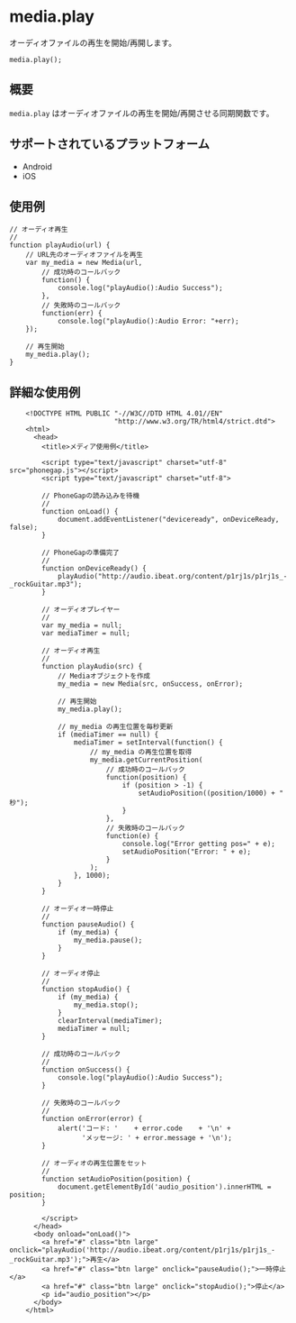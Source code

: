 media.play
==========
オーディオファイルの再生を開始/再開します。


    media.play();


概要
-----------
 `media.play` はオーディオファイルの再生を開始/再開させる同期関数です。


サポートされているプラットフォーム
-------------------

- Android
- iOS
    
使用例
-------------

    // オーディオ再生
    //
    function playAudio(url) {
        // URL先のオーディオファイルを再生
        var my_media = new Media(url,
            // 成功時のコールバック
            function() {
                console.log("playAudio():Audio Success");
            },
            // 失敗時のコールバック
            function(err) {
                console.log("playAudio():Audio Error: "+err);
        });

        // 再生開始
        my_media.play();
    }


詳細な使用例
------------

        <!DOCTYPE HTML PUBLIC "-//W3C//DTD HTML 4.01//EN"
                              "http://www.w3.org/TR/html4/strict.dtd">
        <html>
          <head>
            <title>メディア使用例</title>
        
            <script type="text/javascript" charset="utf-8" src="phonegap.js"></script>
            <script type="text/javascript" charset="utf-8">
        
            // PhoneGapの読み込みを待機
            //
            function onLoad() {
                document.addEventListener("deviceready", onDeviceReady, false);
            }
        
            // PhoneGapの準備完了
            //
            function onDeviceReady() {
                playAudio("http://audio.ibeat.org/content/p1rj1s/p1rj1s_-_rockGuitar.mp3");
            }
        
            // オーディオプレイヤー
            //
            var my_media = null;
            var mediaTimer = null;
        
            // オーディオ再生
            //
            function playAudio(src) {
                // Mediaオブジェクトを作成
                my_media = new Media(src, onSuccess, onError);
        
                // 再生開始
                my_media.play();
        
                // my_media の再生位置を毎秒更新
                if (mediaTimer == null) {
                    mediaTimer = setInterval(function() {
                        // my_media の再生位置を取得
                        my_media.getCurrentPosition(
                            // 成功時のコールバック
                            function(position) {
                                if (position > -1) {
                                    setAudioPosition((position/1000) + " 秒");
                                }
                            },
                            // 失敗時のコールバック
                            function(e) {
                                console.log("Error getting pos=" + e);
                                setAudioPosition("Error: " + e);
                            }
                        );
                    }, 1000);
                }
            }
        
            // オーディオ一時停止
            // 
            function pauseAudio() {
                if (my_media) {
                    my_media.pause();
                }
            }
        
            // オーディオ停止
            // 
            function stopAudio() {
                if (my_media) {
                    my_media.stop();
                }
                clearInterval(mediaTimer);
                mediaTimer = null;
            }
        
            // 成功時のコールバック
            //
            function onSuccess() {
                console.log("playAudio():Audio Success");
            }
        
            // 失敗時のコールバック
            //
            function onError(error) {
                alert('コード: '    + error.code    + '\n' + 
                      'メッセージ: ' + error.message + '\n');
            }
        
            // オーディオの再生位置をセット
            // 
            function setAudioPosition(position) {
                document.getElementById('audio_position').innerHTML = position;
            }
        
            </script>
          </head>
          <body onload="onLoad()">
            <a href="#" class="btn large" onclick="playAudio('http://audio.ibeat.org/content/p1rj1s/p1rj1s_-_rockGuitar.mp3');">再生</a>
            <a href="#" class="btn large" onclick="pauseAudio();">一時停止</a>
            <a href="#" class="btn large" onclick="stopAudio();">停止</a>
            <p id="audio_position"></p>
          </body>
        </html>